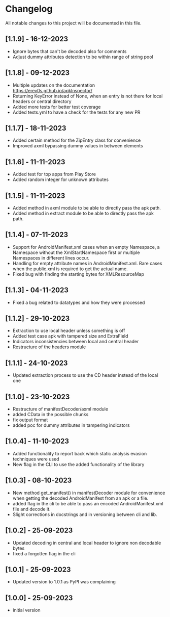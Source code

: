 # Changelog

All notable changes to this project will be documented in this file.

## [1.1.9] - 16-12-2023
 - Ignore bytes that can't be decoded also for comments
 - Adjust dummy attributes detection to be within range of string pool

## [1.1.8] - 09-12-2023
 - Multiple updates on the documentation https://erev0s.github.io/apkInspector/
 - Returning KeyError instead of None, when an entry is not there for local headers or central directory
 - Added more tests for better test coverage
 - Added tests.yml to have a check for the tests for any new PR

## [1.1.7] - 18-11-2023
 - Added certain method for the ZipEntry class for convenience
 - Improved axml bypassing dummy values in between elements

## [1.1.6] - 11-11-2023
 - Added test for top apps from Play Store
 - Added random integer for unknown attributes

## [1.1.5] - 11-11-2023
 - Added method in axml module to be able to directly pass the apk path.
 - Added method in extract module to be able to directly pass the apk path.

## [1.1.4] - 07-11-2023
 - Support for AndroidManifest.xml cases when an empty Namespace, a Namespace without the XmlStartNamespace first or multiple Namespaces in different lines occur.
 - Handling for empty attribute names in AndroidManifest.xml. Rare cases when the public.xml is required to get the actual name.
 - Fixed bug with finding the starting bytes for XMLResourceMap

## [1.1.3] - 04-11-2023
 - Fixed a bug related to datatypes and how they were processed

## [1.1.2] - 29-10-2023
 - Extraction to use local header unless something is off
 - Added test case apk with tampered size and ExtraField
 - Indicators inconsistencies between local and central header
 - Restructure of the headers module

## [1.1.1] - 24-10-2023
 - Updated extraction process to use the CD header instead of the local one

## [1.1.0] - 23-10-2023
 - Restructure of manifestDecoder/axml module
 - added CData in the possible chunks
 - fix output format
 - added poc for dummy attributes in tampering indicators

## [1.0.4] - 11-10-2023
 - Added functionality to report back which static analysis evasion techniques were used
 - New flag in the CLI to use the added functionality of the library

## [1.0.3] - 08-10-2023
 - New method get_manifest() in manifestDecoder module for convenience when getting the decoded AndroidManifest from an apk or a file.
 - added flag in the cli to be able to pass an encoded AndroidManifest.xml file and decode it.
 - Slight corrections in docstrings and in versioning between cli and lib.

## [1.0.2] - 25-09-2023
 - Updated decoding in central and local header to ignore non decodable bytes
 - fixed a forgotten flag in the cli

## [1.0.1] - 25-09-2023
 - Updated version to 1.0.1 as PyPI was complaining

## [1.0.0] - 25-09-2023
 - initial version
